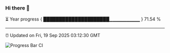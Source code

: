 ### Hi there 👋

⏳ Year progress { █████████████████████▁▁▁▁▁▁▁▁▁ } 71.54 %

---

⏰ Updated on Fri, 19 Sep 2025 03:12:30 GMT

![Progress Bar CI](https://github.com/IshwaranRudhara/GIT-ACTION/workflows/Progress%20Bar%20CI/badge.svg)
